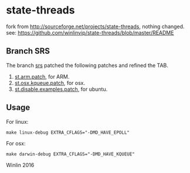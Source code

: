state-threads
=============

fork from http://sourceforge.net/projects/state-threads, nothing changed.<br/>
see: https://github.com/winlinvip/state-threads/blob/master/README

## Branch SRS

The branch [srs](tree/srs) patched the following patches and refined the TAB.

1. [st.arm.patch](https://github.com/ossrs/srs/blob/2.0release/trunk/3rdparty/patches/1.st.arm.patch), for ARM.
1. [st.osx.kqueue.patch](https://github.com/ossrs/srs/blob/2.0release/trunk/3rdparty/patches/3.st.osx.kqueue.patch), for osx.
1. [st.disable.examples.patch](https://github.com/ossrs/srs/blob/2.0release/trunk/3rdparty/patches/4.st.disable.examples.patch), for ubuntu.

## Usage

For linux:

```
make linux-debug EXTRA_CFLAGS="-DMD_HAVE_EPOLL"
```

For osx:

```
make darwin-debug EXTRA_CFLAGS="-DMD_HAVE_KQUEUE"
```

Winlin 2016

